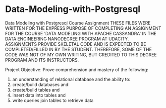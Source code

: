 # Data-Modeling-with-Postgresql
Data Modeling with Postgresql Course Assignment
THESE FILES WERE WRITTEN FOR THE EXPRESS PURPOSE OF COMPLETING AN ASSIGNMENT FOR THE COURSE 'DATA MODELING WITH APACHE CASSANDRA' IN THE DATA ENGINEERING NANODEGREE PROGRAM AT UDACITY. ASSIGNMENTS PROVIDE SKELETAL CODE AND IS EXPECTED TO BE COMPLETED/FILLED IN BY THE STUDENT. THEREFORE, SOME OF THE CODE WAS NOT OF MY OWN WRITING, BUT CREDITED TO THIS DEGREE PROGRAM AND ITS INSTRUCTORS.


Project Objective: 
Prove comprehension and mastery of the following:

1) an understanding of relational database and the ability to:
2) create/build databases and
3) create/build tables and
4) insert data into tables and
5) write queries join tables to retrieve data 
